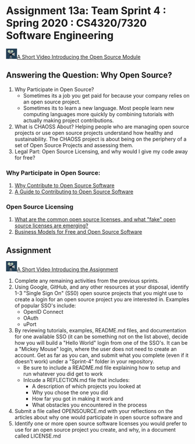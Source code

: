 # Assignment 13a: Team Sprint 4 : Spring 2020 : CS4320/7320 Software Engineering

![video](../references/video.jpeg)[A Short Video Introducing the Open Source Module](https://vimeo.com/408660570)

## Answering the Question: Why Open Source? 
1. Why Participate in Open Source?
    - Sometimes its a job you get paid for because your company relies on an open source project.
    - Sometimes its to learn a new language. Most people learn new computing languages more quickly by combining tutorials with actually making project contributions. 
2. What is CHAOSS About? Helping people who are managing open source projects or use open source projects understand how healthy and sustainability.  The CHAOSS project is about being on the periphery of a set of Open Source Projects and assessing them. 
3. Legal Part: Open Source Licensing, and why would I give my code away for free? 

### Why Participate in Open Source: 
1. [Why Contribute to Open Source Software](https://opensource.com/article/19/11/why-contribute-open-source-software)
2. [A Guide to Contributing to Open Source Software](https://www.linuxfoundation.org/resources/open-source-guides/participating-open-source-communities/) 

### Open Source Licensing
1. [What are the common open source licenses, and what "fake" open source licenses are emerging?](https://opensource.org/licenses)
2. [Business Models for Free and Open Source Software](https://papers.ssrn.com/sol3/papers.cfm?abstract_id=2769875)

## Assignment
![video](../references/video.jpeg)[A Short Video Introducing the Assignment](https://vimeo.com/408664087)
1. Complete any remaining activities from the previous sprints. 
2. Using Google, GitHub, and any other resources at your disposal, identify 1-3 "Single Sign On" (SS0) open source projects that you might use to create a login for an open source project you are interested in. Examples of popular SSO's include: 
    - OpenID Connect
    - OAuth
    - uPort
3. By reviewing tutorials, examples, README.md files, and documentation for one available SSO (it can be something not on the list above), decide how you will build a "Hello World" login from one of the SSO's.  It can be a "Mickey Mouse" login, where the user does not need to create an account. Get as far as you can, and submit what you complete (even if it doesn't work) under a "Sprint-4" folder in your repository. 
    - Be sure to include a README.md file explaining how to setup and run whatever you did get to work
    - Inlcude a REFLECTION.md file that includes: 
        - A description of which projects you looked at
        - Why you chose the one you did
        - How far you got in making it work and 
        - What obstacles you encountered in the process
4. Submit a file called OPENSOURCE.md with your reflections on the articles about why one would participate in open source software and
5. Identify one or more open source software licenses you would prefer to use for an open source project you create, and why, in a document called LICENSE.md 



